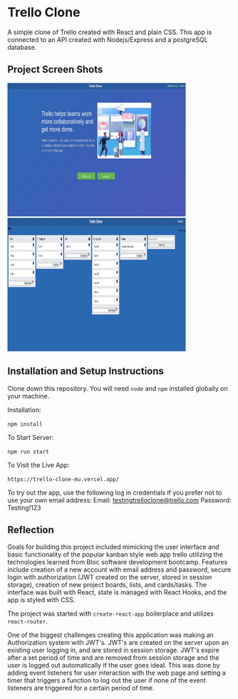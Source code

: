 # Trello Clone

A simple clone of Trello created with React and plain CSS. This app is connected to an API created with Nodejs/Express and a postgreSQL database.

## Project Screen Shots

<img src="images/landing.jpg" alt='home page' width=400 height=300>

<img src="images/boardpage.jpg" alt='main board page' width=400 height=300>

## Installation and Setup Instructions

Clone down this repository. You will need `node` and `npm` installed globally on your machine.

Installation:

`npm install`

To Start Server:

`npm run start`

To Visit the Live App:

`https://trello-clone-mu.vercel.app/`

To try out the app, use the following log in credentials if you prefer not to use your own email address:
Email: testingtrelloclone@trello.com
Password: Testing!123

## Reflection

Goals for building this project included mimicking the user interface and basic functionality of the popular kanban style web app trello utilizing the technologies learned from Bloc software development bootcamp. Features include creation of a new account with email address and password, secure login with authorization (JWT created on the server, stored in session storage), creation of new project boards, lists, and cards/tasks. The interface was built with React, state is managed with React Hooks, and the app is styled with CSS.

The project was started with `create-react-app` boilerplace and utilizes `react-router`.

One of the biggest challenges creating this application was making an Authorization system with JWT's. JWT's are created on the server upon an existing user logging in, and are stored in session storage. JWT's expire after a set period of time and are removed from session storage and the user is logged out automatically if the user goes ideal. This was done by adding event listeners for user interaction with the web page and setting a timer that triggers a function to log out the user if none of the event listeners are triggered for a certain period of time.
